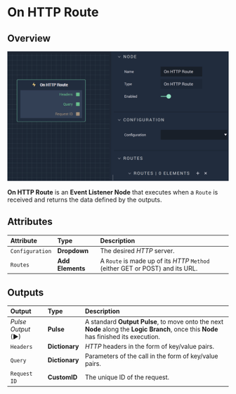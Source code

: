 # On HTTP Route

## Overview

![The On HTTP Route Node.](../../../../.gitbook/assets/onhttproute.png)

**On HTTP Route** is an **Event Listener Node** that executes when a `Route` is received and returns the data defined by the outputs.

## Attributes

| Attribute | Type | Description |
| :--- | :--- | :--- |
| `Configuration` | **Dropdown** | The desired _HTTP_ server. |
| `Routes` | **Add Elements** | A `Route` is made up of its _HTTP_ `Method` \(either GET or POST\) and its URL. |

## Outputs

| Output | Type | Description |
| :--- | :--- | :--- |
| _Pulse Output_ \(►\) | **Pulse** | A standard **Output Pulse**, to move onto the next **Node** along the **Logic Branch**, once this **Node** has finished its execution. |
| `Headers` | **Dictionary** | _HTTP_ headers in the form of key/value pairs. |
| `Query` | **Dictionary** | Parameters of the call in the form of key/value pairs. |
| `Request ID` | **CustomID** | The unique ID of the request. |

